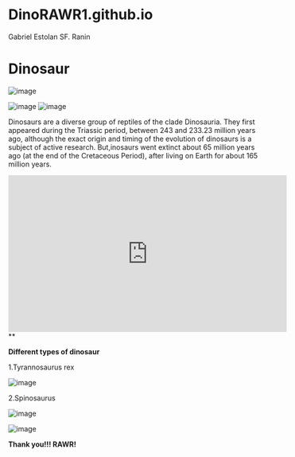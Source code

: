 # DinoRAWR1.github.io
Gabriel Estolan SF. Ranin
# Dinosaur
![image](https://github.com/DinoRAWR1/DinoRAWR1.github.io/assets/150876774/5d4a0828-3af7-4cb4-858e-a12fdbedcab0)

![image](https://github.com/DinoRAWR1/DinoRAWR1.github.io/assets/150876774/fb539cf7-4663-4d53-bdb8-aa26c06028cd) ![image](https://github.com/DinoRAWR1/DinoRAWR1.github.io/assets/150876774/978e1279-4aea-43ac-9c74-a8c187a4b489)


Dinosaurs are a diverse group of reptiles of the clade Dinosauria. They first appeared during the Triassic period, between 243 and 233.23 million years ago, although the exact origin and timing of the evolution of dinosaurs is a subject of active research.     But,inosaurs went extinct about 65 million years ago (at the end of the Cretaceous Period), after living on Earth for about 165 million years.

<iframe width="560" height="315" src="https://www.youtube-nocookie.com/embed/dktnOPfE7Dc?si=8Vjv1I3m0OPvcK_P" title="YouTube video player" frameborder="0" allow="accelerometer; autoplay; clipboard-write; encrypted-media; gyroscope; picture-in-picture; web-share" allowfullscreen></iframe>**

**Different types of dinosaur**

1.Tyrannosaurus rex

![image](https://github.com/DinoRAWR1/DinoRAWR1.github.io/assets/150876774/cfe165ab-843a-4ada-aa8b-f5fe26833449)

2.Spinosaurus

![image](https://github.com/DinoRAWR1/DinoRAWR1.github.io/assets/150876774/b60e8eba-b55a-4a81-a6a4-fde1f000a563)

![image](https://github.com/DinoRAWR1/DinoRAWR1.github.io/assets/150876774/5d4a0828-3af7-4cb4-858e-a12fdbedcab0)

**Thank you!!! RAWR!**
